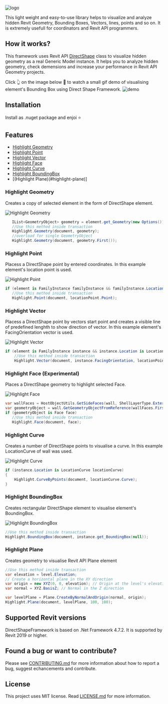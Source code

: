 ![logo](https://user-images.githubusercontent.com/68376046/177031470-779413b1-72bf-4b09-bce9-b8cee24c3bf9.png)

This light weight and easy-to-use library helps to visualize and analyze hidden Revit Geometry, Bounding Boxes, Vectors, lines, points and so on. It is extremely usefull for coordinators and Revit API programmers.

## How it works?
This framework uses Revit API [DirectShape](https://www.revitapidocs.com/2017.1/bfbd137b-c2c2-71bb-6f4a-992d0dcf6ea8.htm#:~:text=This%20class%20is%20used%20to,may%20be%20assigned%20a%20category.) class to visualize hidden geometry as a real Generic Model instance. It helps you to analyze hidden geometry, check demensions and increase your performance in Revit API Geometry projects.

Click :point_up_2: on the image below :beginner: to watch a small gif demo of visualising element's Bounding Box using Direct Shape Framework.
![demo](https://user-images.githubusercontent.com/68376046/177167161-0eba6f1f-142d-45dd-89ae-1ca6442457c4.gif)

## Installation

Install as .nuget package and enjoi :star:

## Features

- [Highlight Geometry](#highlight-geometry)
- [Highlight Point](#highlight-point)
- [Highlight Vector](#highlight-vector)
- [Highlight Face](#highlight-face)
- [Highlight Curve](#highlight-curve)
- [Highlight BoundingBox](#highlight-boundingbox)
- [(Highlight Plane)(#highlight-plane)]


### Highlight Geometry
Creates a copy of selected element in the form of DirectShape element.

![Highlight Geometry](https://user-images.githubusercontent.com/68376046/201862275-df289d1a-49d2-4415-b44f-fa0bf599d6af.gif)

```c#
   IList<GeometryObject> geometry = element.get_Geometry(new Options()).Where(x=>x.IsElementGeometry).ToList();
   //Use this method inside transaction
   Highlight.Geometry(document, geometry);
   //overload for single GeometryObject
   Highlight.Geometry(document, geometry.First());
```

### Highlight Point
Placess a DirectShape point by entered coordinates. In this example element's location point is used.

![Highlight Point](https://user-images.githubusercontent.com/68376046/201863125-44dc9784-11ad-4867-987c-1ae14c7721f2.gif)

```c#
if (element is FamilyInstance familyInstance && familyInstance.Location is LocationPoint locationPoint)
   //Use this method inside transaction
   Highlight.Point(document, locationPoint.Point);
```

### Highlight Vector
Placess a DirectShape point by vectors start point and creates a visible line of predefined lenghth to show direction of vector. In this example element's FacingOrientation vector is used.

![Highlight Vector](https://user-images.githubusercontent.com/68376046/201863539-acdf291e-708e-4f8d-8e9d-a9c6a89e51ba.gif)

```c#
if (element is FamilyInstance instance && instance.Location is LocationPoint locationPoint)
    //Use this method inside transaction
    Highlight.Vector(document, instance.FacingOrientation, locationPoint.Point);
```

### <a id="highlight-face">Highlight Face (Experimental)
Places a DirectShape geometry to highlight selected Face.

![Highlight Face](https://user-images.githubusercontent.com/68376046/201866455-fae6d7ac-2ba2-44f4-9a45-ae30a457ee28.gif)

```c#
var wallFaces = HostObjectUtils.GetSideFaces(wall, ShellLayerType.Exterior);
var geometryObject = wall.GetGeometryObjectFromReference(wallFaces.First());
if (geometryObject is Face face)
   //Use this method inside transaction
   Highlight.Face(document, face);
```

### Highlight Curve
Creates a number of DirectShape points to visualise a curve. In this example LocationCurve of wall was used.

![Highlight Curve](https://user-images.githubusercontent.com/68376046/201874166-b28c165f-d782-41c6-9ac8-4832ed9ac61d.gif)

```c#
if (instance.Location is LocationCurve locationCurve)
{
    Highlight.CurveByPoints(document, locationCurve.Curve);
}
```
### Highlight BoundingBox
Creates rectangular DirectShape element to visualise element's BoundingBox.

![Highlight BoundingBox](https://user-images.githubusercontent.com/68376046/201871396-b142ab80-3b9b-4fb6-ba4b-a9bf3060ae85.gif)

```c#
//Use this method inside transaction
Highlight.BoundingBox(document, instance.get_BoundingBox(null));
```

### Highlight Plane
Creates geometry to visualise Revit API Plane element

```c#
//Use this method inside transaction
var elevation = level.Elevation;
// Create a horizontal plane in the XY direction
var origin = new XYZ(0, 0, elevation); // Origin at the level's elevation
var normal = XYZ.BasisZ; // Normal in the Z direction

var levelPlane = Plane.CreateByNormalAndOrigin(normal, origin);
Highlight.Plane(document, levelPlane, 100, 100);
```

## Supported Revit versions

DirectShapeFramework is based on .Net Framework 4.7.2. It is supported by Revit 2019 or higher.

## Found a bug or want to contribute?

Please see [CONTRIBUTING.md](CONTRIBUTING.md) for more information about how to report a bug, suggest echancements and contribute.

## License

This project uses MIT license. Read [LICENSE.md](LICENSE.md) for more information.
